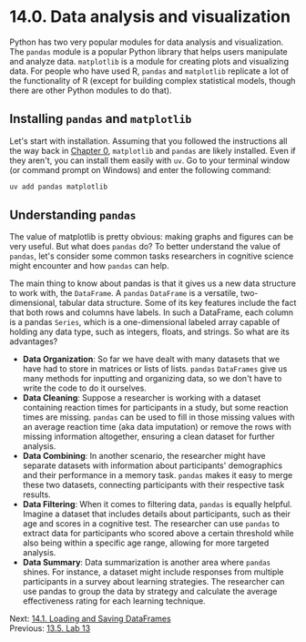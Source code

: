 # 14.0. Data analysis and visualization

Python has two very popular modules for data analysis and visualization. The `pandas` module is a popular Python library
that helps users manipulate and analyze data. `matplotlib` is a module for creating plots and visualizing data. For
people who have used R, `pandas` and `matplotlib` replicate a lot of the functionality of R (except for building complex
statistical models, though there are other Python modules to do that).

## Installing `pandas` and `matplotlib`

Let's start with installation. Assuming that you followed the instructions all the way back in [Chapter 0](../CH00/0.0.%20Installing%20Python.md), `matplotlib` and `pandas` are likely installed. Even if they aren't, you can install them easily with `uv`. Go to your terminal window (or command prompt on Windows) and enter the following
command:

```bash
uv add pandas matplotlib
```

## Understanding `pandas`

The value of matplotlib is pretty obvious: making graphs and figures can be very useful. But what does `pandas` do? To
better understand the value of `pandas`, let's consider some common tasks researchers in cognitive science might
encounter and how `pandas` can help.

The main thing to know about pandas is that it gives us a new data structure to work with, the `DataFrame`. A `pandas`
`DataFrame` is a versatile, two-dimensional, tabular data structure. Some of its key features include the fact that both
rows and columns have labels. In such a DataFrame, each column is a pandas `Series`, which is a one-dimensional labeled
array capable of holding any data type, such as integers, floats, and strings. So what are its advantages?

- **Data Organization**: So far we have dealt with many datasets that we have had to store in matrices or lists of
  lists. `pandas` `DataFrames` give us many methods for inputting and organizing data, so we don't have to write the
  code to do it ourselves.
- **Data Cleaning**: Suppose a researcher is working with a dataset containing reaction times for participants in a
  study, but some reaction times are missing. `pandas` can be used to fill in those missing values with an average
  reaction time (aka data imputation) or remove the rows with missing information altogether, ensuring a clean dataset
  for further analysis.
- **Data Combining**: In another scenario, the researcher might have separate datasets with information about
  participants' demographics and their performance in a memory task. `pandas` makes it easy to merge these two datasets,
  connecting participants with their respective task results.
- **Data Filtering**: When it comes to filtering data, `pandas` is equally helpful. Imagine a dataset that includes
  details about participants, such as their age and scores in a cognitive test. The researcher can use `pandas` to
  extract data for participants who scored above a certain threshold while also being within a specific age range,
  allowing for more targeted analysis.
- **Data Summary**: Data summarization is another area where `pandas` shines. For instance, a dataset might include
  responses from multiple participants in a survey about learning strategies. The researcher can use pandas to group the
  data by strategy and calculate the average effectiveness rating for each learning technique.

Next: [14.1. Loading and Saving DataFrames](14.1.%20Loading%20and%20Saving%20DataFrames.md)<br>
Previous: [13.5. Lab 13](../CH13/13.0.%20Creating%20Experiments.md)
